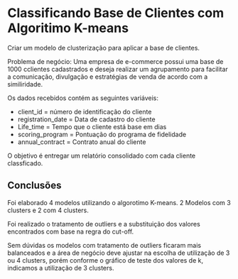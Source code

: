 
# Classificando Base de Clientes com Algoritimo K-means

Criar um modelo de clusterização para aplicar a base de clientes.

Problema de negócio: Uma empresa de e-commerce possui uma base de 1000 cclientes cadastrados e deseja realizar um agrupamento para facilitar a comunicação, divulgação e estratégias de venda de acordo com a similiridade.

Os dados recebidos contém as seguintes variáveis:

* client_id = número de identificação do cliente
* registration_date = Data de cadastro do cliente
* Life_time = Tempo que o cliente está base em dias
* scoring_program = Pontuação do programa de fidelidade
* annual_contract = Contrato anual do cliente

O objetivo é entregar um relatório consolidado com cada cliente classficado.




## Conclusões

Foi elaborado 4 modelos utilizando o algorotimo K-means. 2 Modelos com 3 clusters e 2 com 4 clusters.

Foi realizado o tratamento de outliers e a substituição dos valores encontrados com base na regra do cut-off.

Sem dúvidas os modelos com tratamento de outliers ficaram mais balanceados e a área de negócio deve ajustar na escolha de utilização de 3 ou 4 clusters, porém conforme o gráfico de teste dos valores de k, indicamos a utilização de 3 clusters.


